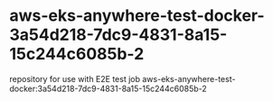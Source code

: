 # aws-eks-anywhere-test-docker-3a54d218-7dc9-4831-8a15-15c244c6085b-2
repository for use with E2E test job aws-eks-anywhere-test-docker:3a54d218-7dc9-4831-8a15-15c244c6085b-2
